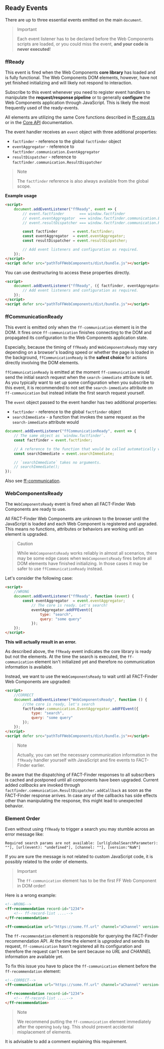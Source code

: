 ## Ready Events

There are up to three essential events emitted on the main `document`.

> Important
>
> Each event listener has to be declared before the Web Components scripts are loaded, or you could miss the event, **and your code is never executed**!


### ffReady

This event is fired when the Web Components **core library** has loaded and is fully functional.
The Web Components DOM elements, however, have not yet finished initializing and will likely not respond to interaction.

Subscribe to this event whenever you need to register event handlers to manipulate the **request/response pipeline** or to generally **configure** the Web Components application through JavaScript.
This is likely the most frequently used of the ready-events.

All elements are utilizing the same Core functions described in [ff-core.d.ts](https://github.com/FACT-Finder-Web-Components/ff-web-components/blob/master/dist/ff-core.d.ts) or in the [Core API](/api/4.x/core-result-dispatcher) documentation.

The event handler receives an `event` object with three additional properties:

- `factfinder` - reference to the global `factfinder` object
- `eventAggregator` - reference to `factfinder.communication.EventAggregator`
- `resultDispatcher` - reference to `factfinder.communication.ResultDispatcher`

> Note
>
> The `factfinder` reference is also always available from the global scope.

**Example usage**
```html
<script>
    document.addEventListener("ffReady", event => {
        // event.factfinder       === window.factfinder
        // event.eventAggregator  === window.factfinder.communication.EventAggregator
        // event.resultDispatcher === window.factfinder.communication.ResultDispatcher

        const factfinder       = event.factfinder;
        const eventAggregator  = event.eventAggregator;
        const resultDispatcher = event.resultDispatcher;

        // Add event listeners and configuration as required.
    });
</script>
<script defer src="pathToFFWebComponents/dist/bundle.js"></script>
```

You can use destructuring to access these properties directly.

```html
<script>
    document.addEventListener("ffReady", ({ factfinder, eventAggregator, resultDispatcher }) => {
        // Add event listeners and configuration as required.
    });
</script>
<script defer src="pathToFFWebComponents/dist/bundle.js"></script>
```


### ffCommunicationReady

This event is emitted only when the `ff-communication` element is in the DOM.
It fires once `ff-communication` finishes connecting to the DOM and propagated its configuration to the Web Components application state.

Especially, because the timing of `ffReady` and `WebComponentsReady` may vary depending on a browser's loading speed or whether the page is loaded in the background, `ffCommunicationReady` is the **safest choice** for actions directly involving the DOM elements.

`ffCommunicationReady` is emitted at the moment `ff-communication` would send the initial search request when the `search-immediate` attribute is set.
As you typically want to set up some configuration when you subscribe to this event, it is recommended to not set the `search-immediate` attribute on `ff-communication` but instead initiate the first search request yourself.

The `event` object passed to the event handler has two additional properties:

- `factfinder` - reference to the global `factfinder` object
- `searchImmediate` - a function that invokes the same request as the `search-immediate` attribute would

```js
document.addEventListener("ffCommunicationReady", event => {
    // The same object as `window.factfinder`.
    const factfinder = event.factfinder;

    // A reference to the function that would be called automatically when using the `search-immediate` attribute.
    const searchImmediate = event.searchImmediate;

    // `searchImmediate` takes no arguments.
    // searchImmediate();
});
```

Also see [ff-communication](/api/4.x/ff-communication).


### WebComponentsReady

The `WebComponentsReady` event is fired when all FACT-Finder Web Components are ready to use.

All FACT-Finder Web Components are unknown to the browser until the JavaScript is loaded and each Web Component is registered and upgraded.
This means no functions, attributes or behaviors are working until an element is upgraded.

> Caution
>
> While `WebComponentsReady` works reliably in almost all scenarios, there may be some edge cases when `WebComponentsReady` fires before all DOM elements have finished initializing.
> In those cases it may be safer to use `ffCommunicationReady` instead.

Let's consider the following case:
```html
<script>
    //WRONG
    document.addEventListener("ffReady", function (event) {
        const eventAggregator  = event.eventAggregator;
            // The core is ready. Let's search!
            eventAggregator.addFFEvent({
                type: "search",
                query: "some query"
            });
    });
</script>
```

**This will actually result in an error.**

As described above, the `ffReady` event indicates the core library is ready but not the elements.
At the time the search is executed, the `ff-communication` element isn't initialized yet and therefore no communication information is available.

Instead, we want to use the `WebComponentsReady` to wait until all FACT-Finder Web Components are upgraded:
```html
<script>
    //CORRECT
    document.addEventListener("WebComponentsReady", function () {
        //the core is ready, let's search
        factfinder.communication.EventAggregator.addFFEvent({
            type: "search",
            query: "some query"
        });
    });
</script>
<script defer src="pathToFFWebComponents/dist/bundle.js"></script>
```

> Note
>
> Actually, you can set the necessary communication information in the `ffReady` handler yourself with JavaScript and fire events to FACT-Finder earlier.

Be aware that the dispatching of FACT-Finder responses to all subscribers is cached and postponed until all components have been upgraded.
Current added _callbacks_ are invoked through `factfinder.communication.ResultDispatcher.addCallback` as soon as the FACT-Finder response arrives.
In case any of the callbacks has side effects other than manipulating the response, this might lead to unexpected behavior.


### Element Order

Even without using `ffReady` to trigger a search you may stumble across an error message like:

`Required search params are not available: [url(globalSearchParameter): ""], [url(event): "undefined"], [channel: ""], [version:"NaN"]`

If you are sure the message is not related to custom JavaScript code, it is possibly related to the order of elements.

> Important
>
> The `ff-communication` element has to be the first FF Web Component in DOM order!

Here is a wrong example:

```html
<!--WRONG-->
<ff-recommendation record-id="1234">
    <!-- ff-record-list ....-->
</ff-recommendation>

<ff-communication url="https://some.ff.url" channel="aChannel" version="ng" api="v5"></ff-communication>
```

The `ff-recommendation` element is responsible for querying the FACT-Finder recommendation API.
At the time the element is _upgraded_ and sends its request, `ff-communication` hasn't registered all its configuration and therefore the request can't even be sent because no _URL_ and _CHANNEL_ information are available yet.

To fix this issue you have to place the `ff-communication` element before the `ff-recommendation` element:
```html
<!--CORRECT-->
<ff-communication url="https://some.ff.url" channel="aChannel" version="ng" api="v5"></ff-communication>

<ff-recommendation record-id="1234">
    <!-- ff-record-list ....-->
</ff-recommendation>
```

> Note
>
> We recommend putting the `ff-communication` element immediately after the opening `body` tag.
> This should prevent accidental misplacement of elements.

It is advisable to add a comment explaining this requirement.
